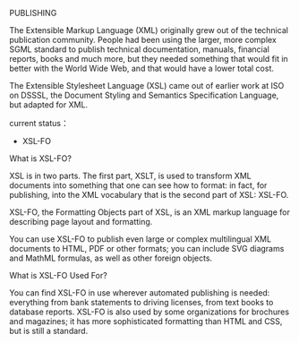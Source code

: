 PUBLISHING

The Extensible Markup Language (XML) originally grew out of the technical publication community. People had been using the larger, more complex SGML standard to publish technical documentation, manuals, financial reports, books and much more, but they needed something that would fit in better with the World Wide Web, and that would have a lower total cost.

The Extensible Stylesheet Language (XSL) came out of earlier work at ISO on DSSSL, the Document Styling and Semantics Specification Language, but adapted for XML.

current status：
+ XSL-FO

What is XSL-FO?

XSL is in two parts. The first part, XSLT, is used to transform XML documents into something that one can see how to format: in fact, for publishing, into the XML vocabulary that is the second part of XSL: XSL-FO.

XSL-FO, the Formatting Objects part of XSL, is an XML markup language for describing page layout and formatting.

You can use XSL-FO to publish even large or complex multilingual XML documents to HTML, PDF or other formats; you can include SVG diagrams and MathML formulas, as well as other foreign objects.

What is XSL-FO Used For?

You can find XSL-FO in use wherever automated publishing is needed: everything from bank statements to driving licenses, from text books to database reports. XSL-FO is also used by some organizations for brochures and magazines; it has more sophisticated formatting than HTML and CSS, but is still a standard.